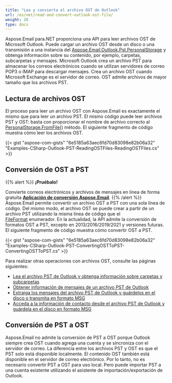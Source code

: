 ```yaml
---
title: "Lea y convierta el archivo OST de Outlook"
url: /es/net/read-and-convert-outlook-ost-file/
weight: 20
type: docs
---
```



Aspose.Email para.NET proporciona una API para leer archivos OST de Microsoft Outlook. Puede cargar un archivo OST desde un disco o una transmisión a una instancia del [Aspose.Email.Outlook.Pst.PersonalStorage](https://reference.aspose.com/email/net/aspose.email.storage.pst/personalstorage/) y obtenga información sobre su contenido, por ejemplo, carpetas, subcarpetas y mensajes. Microsoft Outlook crea un archivo PST para almacenar los correos electrónicos cuando se utilizan servidores de correo POP3 o IMAP para descargar mensajes. Crea un archivo OST cuando Microsoft Exchange es el servidor de correo. OST admite archivos de mayor tamaño que los archivos PST.

## **Lectura de archivos OST**

El proceso para leer un archivo OST con Aspose.Email es exactamente el mismo que para leer un archivo PST. El mismo código puede leer archivos PST y OST: basta con proporcionar el nombre de archivo correcto al [PersonalStorage.FromFile()](https://reference.aspose.com/email/net/aspose.email.storage.pst/personalstorage/fromfile/#fromfile/) método. El siguiente fragmento de código muestra cómo leer los archivos OST.

{{< gist "aspose-com-gists" "6e5185a63aec6fd70d83098e82b06a32" "Examples-CSharp-Outlook-PST-ReadingOSTFiles-ReadingOSTFiles.cs" >}}

## **Conversión de OST a PST**

{{% alert %}}
**¡Pruébalo!**

Convierte correos electrónicos y archivos de mensajes en línea de forma gratuita [**Aplicación de conversión Aspose.Email**](https://products.aspose.app/email/es/Conversion).
{{% /alert %}}
Aspose.Email permite convertir un archivo OST a PST con una sola línea de código. Del mismo modo, el archivo OST se puede crear a partir de un archivo PST utilizando la misma línea de código que el [FileFormat](https://reference.aspose.com/email/net/aspose.email.storage.pst/fileformat/) enumerador. En la actualidad, la API admite la conversión de formatos OST a PST, excepto en 2013/2016/2019/2021 y versiones futuras. El siguiente fragmento de código muestra cómo convertir OST a PST.

{{< gist "aspose-com-gists" "6e5185a63aec6fd70d83098e82b06a32" "Examples-CSharp-Outlook-PST-ConvertingOSTToPST-ConvertingOSTToPST.cs" >}}

Para realizar otras operaciones con archivos OST, consulte las páginas siguientes:

- [Lea el archivo PST de Outlook y obtenga información sobre carpetas y subcarpetas](https://docs.aspose.com/email/es/net/read-outlook-pst-file-and-get-folders-and-subfolders-information/)
- [Obtener información de mensajes de un archivo PST de Outlook](https://docs.aspose.com/email/es/net/working-with-messages-in-a-pst-file/#get-messages-information-from-an-outlook-pst-file)
- [Extraiga los mensajes del archivo PST de Outlook y guárdelos en el disco o transmita en formato MSG](https://docs.aspose.com/email/es/net/working-with-messages-in-a-pst-file/#extracting-messages-form-pst-files)
- [Acceda a la información de contacto desde el archivo PST de Outlook y guárdela en el disco en formato MSG](https://docs.aspose.com/email/es/net/working-with-contacts-in-pst-file/#save-contacts-information-from-pst-file-in-msg-format)

## **Conversión de PST a OST**

Aspose.Email no admite la conversión de PST a OST porque Outlook siempre crea OST cuando agrega una cuenta y se sincroniza con el servidor de correo.
La diferencia entre los archivos PST y OST es que el PST solo está disponible localmente. El contenido OST también está disponible en el servidor de correo electrónico.
Por lo tanto, no es necesario convertir PST a OST para uso local.
Pero puede importar PST a una cuenta existente utilizando el asistente de importación/exportación de Outlook.
